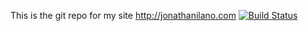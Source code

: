 This is the git repo for my site http://jonathanilano.com
[![Build Status](https://travis-ci.org/jonilano/jonilano.github.io.svg?branch=master)](https://travis-ci.org/jonilano/jonilano.github.io)
